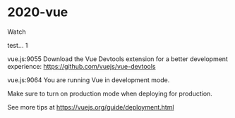 # 2020-vue
Watch

test... 1

vue.js:9055 Download the Vue Devtools extension for a better development experience:
https://github.com/vuejs/vue-devtools

vue.js:9064 You are running Vue in development mode.

Make sure to turn on production mode when deploying for production.

See more tips at https://vuejs.org/guide/deployment.html
